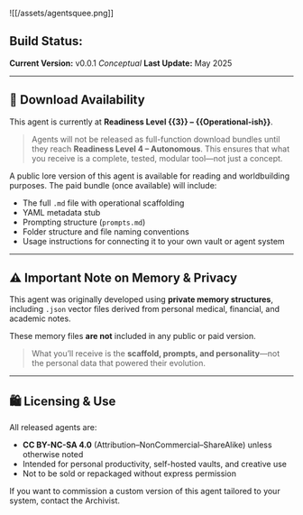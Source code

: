 
![[/assets/agentsquee.png]]

## Build Status:
**Current Version:** v0.0.1
*Conceptual* 
**Last Update:** May 2025

---

## 💾 Download Availability

This agent is currently at **Readiness Level {{3}} – {{Operational-ish}}**.

> Agents will not be released as full-function download bundles until they reach **Readiness Level 4 – Autonomous**. This ensures that what you receive is a complete, tested, modular tool—not just a concept.

A public lore version of this agent is available for reading and worldbuilding purposes. The paid bundle (once available) will include:

- The full `.md` file with operational scaffolding
- YAML metadata stub
- Prompting structure (`prompts.md`)
- Folder structure and file naming conventions
- Usage instructions for connecting it to your own vault or agent system

---

## ⚠️ Important Note on Memory & Privacy

This agent was originally developed using **private memory structures**, including `.json` vector files derived from personal medical, financial, and academic notes.

These memory files **are not** included in any public or paid version.

> What you’ll receive is the **scaffold, prompts, and personality**—not the personal data that powered their evolution.

---

## 🛍️ Licensing & Use

All released agents are:
- **CC BY-NC-SA 4.0** (Attribution–NonCommercial–ShareAlike) unless otherwise noted
- Intended for personal productivity, self-hosted vaults, and creative use
- Not to be sold or repackaged without express permission

If you want to commission a custom version of this agent tailored to your system, contact the Archivist.
